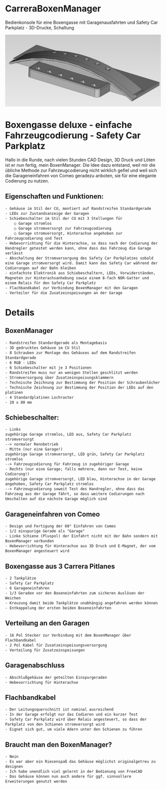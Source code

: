 # CarreraBoxenManager
Bedienkonsole für eine Boxengasse mit Garagenausfahrten und Safety Car Parkplatz - 3D-Drucke, Schaltung

![3D-Ansicht](https://raw.githubusercontent.com/spitzlbergerj/CarreraBoxenManager/main/images/AnsichtVorne.png)  

# Boxengasse deluxe - einfache Fahrzeugcodierung - Safety Car Parkplatz

Hallo in die Runde,
nach vielen Stunden CAD Design, 3D Druck und Löten ist er nun fertig, mein BoxenManager. Die Idee dazu entstand, weil mir die übliche Methode zur Fahrzeugcodierung nicht wirklich gefiel und weil sich die Garageneinfahren von Comeo geradezu anboten, sie für eine elegante Codierung zu nutzen.

## Eigenschaften und Funktionen:
	- Gehäuse im Stil der CU, montiert auf Randstreifen Standardgerade
	- LEDs zur Zustandsanzeige der Garagen
	- Schiebeschalter im Stil der CU mit 3 Stellungen für
		○ Garage stromlos
		○ Garage stromversorgt zur Fahrzeugcodierung
		○ Garage stromversorgt, Hinterachse angehoben zur Fahrzeugcodierung und Test
	- Hebevorrichtung für die Hinterachse, so dass nach der Codierung der Handregler getestet werden kann, ohne dass das Fahrzeug die Garage verlässt
	- Abschaltung der Stromversorgung des Safety Car Parkplatzes sobald eine Garage stromversorgt wird. Damit kann das Safety Car während der Codierungen auf der Bahn bleiben
	- einfachste Elektronik aus Schiebeschaltern, LEDs, Vorwiderständen, Magneten zur Hinterachsanhebung sowie einem 8-fach NOR-Gatter und einem Relais für den Safety Car Parkplatz 
	- Flachbandkabel zur Verbindung BoxenManager mit den Garagen
	- Verteiler für die Zusatzeinspeisungen an der Garage

# Details

## BoxenManager
	- Randstreifen Standardgerade als Montagebasis
	- 3D gedrucktes Gehäuse im CU Stil
	- 8 Schrauben zur Montage des Gehäuses auf dem Randstreifen Standardgerade 
	- 6 RGB - LEDs
	- 6 Schiebeschalter mit je 3 Positionen
	- Randstreifen muss nur an wenigen Stellen geschlitzt werden
	- Stromversorgung über Zusatzeinspeisungsklammern
	- Technische Zeichnung zur Bestimmung der Position der Schraubenlöcher
	- Technische Zeichnung zur Bestimmung der Position der LEDs auf den platinen
	- 4 Standardplatinen Lochraster 
	- 20 x 80 mm

## Schiebeschalter:
	- Links
	zugehörige Garage stromlos, LED aus, Safety Car Parkplatz stromversorgt
	--> normaler Rennbetrieb 
	- Mitte (nur eine Garage!) 
	zugehörige Garage stromversorgt, LED grün, Safety Car Parkplatz stromlos
	--> Fahrzeugcodierung für Fahrzeug in zugehöriger Garage
	- Rechts (nur eine Garage; falls mehrere, dann nur Test, keine Codierung!)
	zugehörige Garage stromversorgt, LED blau, Hinterachse in der Garage angehoben, Safety Car Parkplatz stromlos
	--> Fahrzeugcodierung soweit Test des Handregler, ohne dass das Fahrzeug aus der Garage fährt, so dass weitere Codierungen nach Umschalten auf die nächste Garage möglich sind

## Garageneinfahren von Comeo
	- Design und Fertigung der 60° Einfahren von Comeo
	- 1/2 einspurige Gerade als "Garage"
	- Linke Schiene (Pluspol) der Einfahrt nicht mit der Bahn sondern mit BoxenManager verbunden
	- Hebevorrichtung für Hinterachse aus 3D Druck und E-Magnet, der vom BoxenManager angesteuert wird

## Boxengasse aus 3 Carrera Pitlanes
	- 2 Tankplätze
	- Safety Car Parkplatz 
	- 6 Garageneinfahren
	- 1/3 Geraden vor den Boxeneinfahrten zum sicheren Auslösen der Weichen 
	- Kreuzung damit beide Tankplätze unabhängig angefahren werden können 
	- Entkoppelung der ersten beiden Boxeneinfahrten

## Verteilung an den Garagen
	- 16 Pol Stecker zur Verbindung mit dem BoxenManager über Flachbandkabel
	- 2 Pol Kabel für Zusatzeinspeisungsversorgung 
	- Verteilung für Zusatzeinspeisungen 

## Garagenabschluss
	- Abschlußgehäuse der geteilten Einspurgeraden
	- Hebevorrichtung für Hinterachse

## Flachbandkabel
	- Der Leitungsquerschnitt ist nominal ausreichend
	- In der Garage erfolgt nur das Codieren und ein kurzer Test
	- Safety Car Parkplatz wird über Relais angesteuert, so dass der Parkplatz von den Schienen stromversorgt wird
	- Eignet sich gut, um viele Adern unter den Schienen zu führen

## Braucht man den BoxenManager?
	- Nein
	- Es war aber ein Riesenspaß das Gehäuse möglichst originalgetreu zu designen
	- Ich habe unendlich viel gelernt in der Bedienung von FreeCAD
	- Das Gehäuse können nun auch andere für ggf. sinnvollere Erweiterungen genutzt werden
